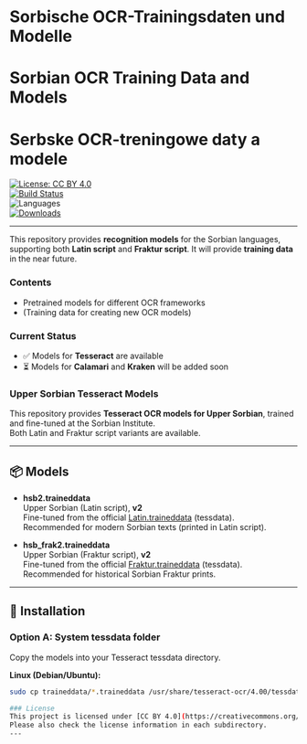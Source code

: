 # Sorbische OCR-Trainingsdaten und Modelle  
# Sorbian OCR Training Data and Models  
# Serbske OCR-treningowe daty a modele  

[![License: CC BY 4.0](https://img.shields.io/badge/License-CC%20BY%204.0-lightgrey.svg)](https://creativecommons.org/licenses/by/4.0/)  
[![Build Status](https://img.shields.io/github/actions/workflow/status/Sorbisches-Institut/OCR/ci.yml?branch=main)](https://github.com/Sorbisches-Institut/OCR/actions)  
![Languages](https://img.shields.io/badge/languages-DE%20%7C%20EN%20%7C%20HSB-blue.svg)  
[![Downloads](https://img.shields.io/github/downloads/Sorbisches-Institut/OCR/total.svg)](https://github.com/Sorbisches-Institut/OCR/releases)  


---

This repository provides **recognition models** for the Sorbian languages, supporting both **Latin script** and **Fraktur script**.
It will provide **training data** in the near future.

### Contents
- Pretrained models for different OCR frameworks
- (Training data for creating new OCR models)  

### Current Status
- ✅ Models for **Tesseract** are available  
- ⏳ Models for **Calamari** and **Kraken** will be added soon  

### Upper Sorbian Tesseract Models

This repository provides **Tesseract OCR models for Upper Sorbian**, trained and fine-tuned at the Sorbian Institute.  
Both Latin and Fraktur script variants are available.

---

## 📦 Models

- **hsb2.traineddata**  
  Upper Sorbian (Latin script), **v2**  
  Fine-tuned from the official [Latin.traineddata](https://github.com/tesseract-ocr/tessdata/blob/main/script/Latin.traineddata) (tessdata).  
  Recommended for modern Sorbian texts (printed in Latin script).

- **hsb_frak2.traineddata**  
  Upper Sorbian (Fraktur script), **v2**  
  Fine-tuned from the official [Fraktur.traineddata](https://github.com/tesseract-ocr/tessdata/blob/main/script/Fraktur.traineddata) (tessdata).  
  Recommended for historical Sorbian Fraktur prints.

---

## 🔧 Installation

### Option A: System tessdata folder

Copy the models into your Tesseract tessdata directory.

**Linux (Debian/Ubuntu):**
```bash
sudo cp traineddata/*.traineddata /usr/share/tesseract-ocr/4.00/tessdata/

### License
This project is licensed under [CC BY 4.0](https://creativecommons.org/licenses/by/4.0/).  
Please also check the license information in each subdirectory.  
---
